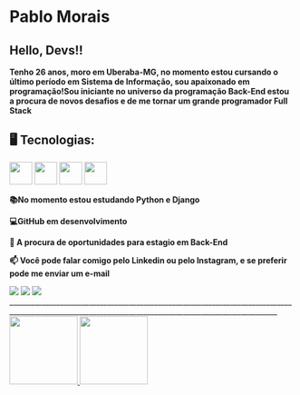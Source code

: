 # **Pablo Morais** 

## Hello, Devs!!

**Tenho 26 anos, moro em Uberaba-MG, no momento estou cursando o último período em Sistema de Informação, sou apaixonado em programação!Sou iniciante no universo da programação Back-End estou a procura de novos desafios e de me tornar um grande programador Full Stack**


## 🖥️ Tecnologias:
<div>
<img src="https://cdn.jsdelivr.net/gh/devicons/devicon/icons/python/python-original-wordmark.svg" width="40" height="40" />
<img src="https://cdn.jsdelivr.net/gh/devicons/devicon/icons/django/django-plain-wordmark.svg" width="40" height="40" />
<img src="https://cdn.jsdelivr.net/gh/devicons/devicon/icons/javascript/javascript-original.svg" width="40" height="40"/>
<img src="https://cdn.jsdelivr.net/gh/devicons/devicon/icons/mysql/mysql-original-wordmark.svg" width="40" height="40" />
     <div>

     
          

**📚No momento estou estudando Python e Django**

**💻GitHub em desenvolvimento** 

**🌱 A procura de oportunidades para estagio em Back-End**

**📫 Você pode falar comigo pelo Linkedin ou pelo Instagram, e se preferir pode me enviar um e-mail**
<div>
<a href="https://instagram.com/pablomorais4" target="_blank"><img src="https://img.shields.io/badge/-Instagram-%23E4405F?style=for-the-badge&logo=instagram&logoColor=white" target="_blank"></a> <a href = "mailto:pablim1010@gmail.com"><img src="https://img.shields.io/badge/Gmail-D14836?style=for-the-badge&logo=gmail&logoColor=white" target="_blank"></a>  <a href="https://www.linkedin.com/in/pablo-morais-2826b7192" target="_blank"><img src="https://img.shields.io/badge/-LinkedIn-%230077B5?style=for-the-badge&logo=linkedin&logoColor=white" target="_blank"></a>   
</div>
________________________________________________________________________________________________________________________________________________________
<div> <a href="https://github.com/PabloMorais10"> <img height="120em" src="https://github-readme-stats.vercel.app/api/top-langs/?username=PabloMorais10&layout=compact&langs_count=7&theme=dracula"/> <img height="120em" src="https://github-readme-stats.vercel.app/api?username=PabloMorais10&show_icons=true&theme=dracula&include_all_commits=true&count_private=true"/> </div>






